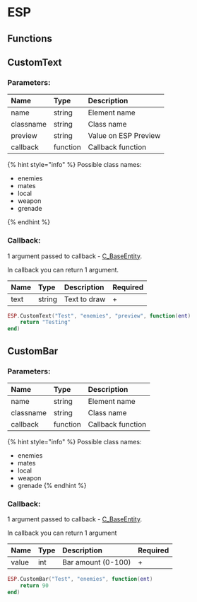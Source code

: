 # ESP

## Functions

## CustomText

### Parameters:

| Name      | Type     | Description          |
| :-------- | :------- | :------------------- |
| name      | string   | Element name         |
| classname | string   | Class name           |
| preview   | string   | Value on ESP Preview |
| callback  | function | Callback function    |

{% hint style="info" %}
Possible class names:

- enemies
- mates
- local
- weapon
- grenade

{% endhint %}

### Callback:

1 argument passed to callback - [C_BaseEntity](../source_engine/classes/C_BaseEntity.md).

In callback you can return 1 argument.

| Name | Type   | Description  | Required |
| :--- | :----- | :----------- | :------- |
| text | string | Text to draw | +        |

```lua
ESP.CustomText("Test", "enemies", "preview", function(ent)
    return "Testing"
end)
```

## CustomBar

### Parameters:

| Name      | Type     | Description       |
| :-------- | :------- | :---------------- |
| name      | string   | Element name      |
| classname | string   | Class name        |
| callback  | function | Callback function |

{% hint style="info" %}
Possible class names:

- enemies
- mates
- local
- weapon
- grenade
{% endhint %}

### Callback:

1 argument passed to callback - [C_BaseEntity](../source_engine/classes/C_BaseEntity.md).

In callback you can return 1 argument

| Name  | Type | Description        | Required |
| :---- | :--- | :----------------- | :------- |
| value | int  | Bar amount (0-100) | +        |

```lua
ESP.CustomBar("Test", "enemies", function(ent)
    return 90
end)
```
